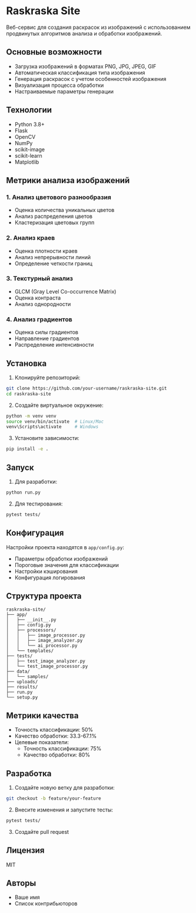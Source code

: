 # Raskraska Site

Веб-сервис для создания раскрасок из изображений с использованием продвинутых алгоритмов анализа и обработки изображений.

## Основные возможности

- Загрузка изображений в форматах PNG, JPG, JPEG, GIF
- Автоматическая классификация типа изображения
- Генерация раскрасок с учетом особенностей изображения
- Визуализация процесса обработки
- Настраиваемые параметры генерации

## Технологии

- Python 3.8+
- Flask
- OpenCV
- NumPy
- scikit-image
- scikit-learn
- Matplotlib

## Метрики анализа изображений

### 1. Анализ цветового разнообразия
- Оценка количества уникальных цветов
- Анализ распределения цветов
- Кластеризация цветовых групп

### 2. Анализ краев
- Оценка плотности краев
- Анализ непрерывности линий
- Определение четкости границ

### 3. Текстурный анализ
- GLCM (Gray Level Co-occurrence Matrix)
- Оценка контраста
- Анализ однородности

### 4. Анализ градиентов
- Оценка силы градиентов
- Направление градиентов
- Распределение интенсивности

## Установка

1. Клонируйте репозиторий:
```bash
git clone https://github.com/your-username/raskraska-site.git
cd raskraska-site
```

2. Создайте виртуальное окружение:
```bash
python -m venv venv
source venv/bin/activate  # Linux/Mac
venv\Scripts\activate     # Windows
```

3. Установите зависимости:
```bash
pip install -e .
```

## Запуск

1. Для разработки:
```bash
python run.py
```

2. Для тестирования:
```bash
pytest tests/
```

## Конфигурация

Настройки проекта находятся в `app/config.py`:

- Параметры обработки изображений
- Пороговые значения для классификации
- Настройки кэширования
- Конфигурация логирования

## Структура проекта

```
raskraska-site/
├── app/
│   ├── __init__.py
│   ├── config.py
│   ├── processors/
│   │   ├── image_processor.py
│   │   ├── image_analyzer.py
│   │   └── ai_processor.py
│   └── templates/
├── tests/
│   ├── test_image_analyzer.py
│   └── test_image_processor.py
├── data/
│   └── samples/
├── uploads/
├── results/
├── run.py
└── setup.py
```

## Метрики качества

- Точность классификации: 50%
- Качество обработки: 33.3-67.1%
- Целевые показатели:
  - Точность классификации: 75%
  - Качество обработки: 80%

## Разработка

1. Создайте новую ветку для разработки:
```bash
git checkout -b feature/your-feature
```

2. Внесите изменения и запустите тесты:
```bash
pytest tests/
```

3. Создайте pull request

## Лицензия

MIT

## Авторы

- Ваше имя
- Список контрибьюторов 